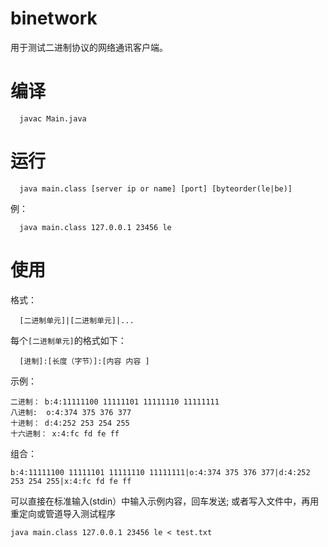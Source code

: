 # binetwork

用于测试二进制协议的网络通讯客户端。

# 编译
```
  javac Main.java
```

# 运行
```
  java main.class [server ip or name] [port] [byteorder(le|be)]
```
例：
```
  java main.class 127.0.0.1 23456 le
```

# 使用
格式： 
```
  [二进制单元]|[二进制单元]|...
```
每个`[二进制单元]`的格式如下：
```
  [进制]:[长度（字节）]:[内容 内容 ]
```
示例：

```
二进制： b:4:11111100 11111101 11111110 11111111
八进制:  o:4:374 375 376 377
十进制： d:4:252 253 254 255
十六进制： x:4:fc fd fe ff
```

组合：
```
b:4:11111100 11111101 11111110 11111111|o:4:374 375 376 377|d:4:252 253 254 255|x:4:fc fd fe ff
```

可以直接在标准输入(stdin）中输入示例内容，回车发送;
或者写入文件中，再用重定向或管道导入测试程序

```
java main.class 127.0.0.1 23456 le < test.txt
```
